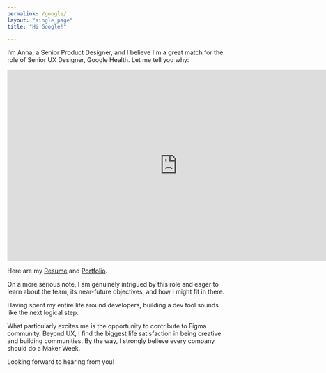 ```yaml
---
permalink: /google/
layout: "single_page"
title: "Hi Google!"

---
```

<p class="singlePage_bottom">I’m Anna, a Senior Product Designer, and I believe I'm a great match for the role of Senior UX Designer, Google Health. Let me tell you why:</p>

<div class="video-container"><iframe width="780" height="438.75" src="https://www.youtube.com/embed/8Z6rk6de4rs?si=3NH5xpcnl2L8H2_e" title="YouTube video player" frameborder="0" allow="accelerometer; autoplay; clipboard-write; encrypted-media; gyroscope; picture-in-picture; web-share" referrerpolicy="strict-origin-when-cross-origin" allowfullscreen></iframe> </div>

<p class="singlePage">Here are my <a href="../assets/uploads/...." target="_blank">Resume</a> and <a href="../../index.html" target="_blank">Portfolio</a>.</p>
<p class="cover_letter">On a more serious note, I am genuinely intrigued by this role and eager to learn about the team, its near-future objectives, and how I might fit in there.</p>
<p>Having spent my entire life around developers, building a dev tool sounds like the next logical step. </p>
<p>What particularly excites me is the opportunity to contribute to Figma community. Beyond UX, I find the biggest life satisfaction in being creative and building communities. By the way, I strongly believe every company should do a Maker Week.</p>



</p>

<div class="callout heart">Looking forward to hearing from you!</div>